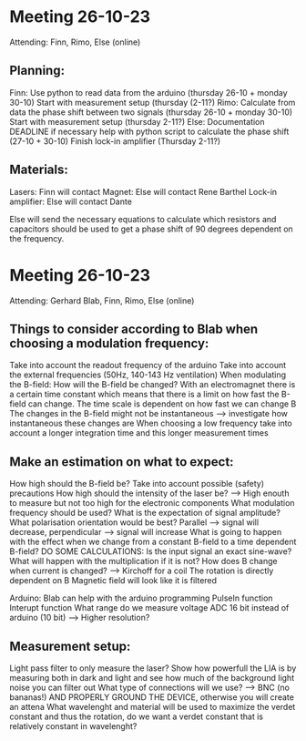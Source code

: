 # Meeting 26-10-23
Attending: Finn, Rimo, Else (online)

## Planning:
Finn: Use python to read data from the arduino (thursday 26-10 + monday 30-10)
Start with measurement setup (thursday (2-11?)
Rimo: Calculate from data the phase shift between two signals (thursday 26-10 + monday 30-10)
Start with measurement setup (thursday 2-11?)
Else: Documentation DEADLINE if necessary help with python script to calculate the phase shift (27-10 + 30-10)
Finish lock-in amplifier (Thursday 2-11?)

## Materials:
Lasers: Finn will contact
Magnet: Else will contact Rene Barthel
Lock-in amplifier: Else will contact Dante

Else will send the necessary equations to calculate which resistors and capacitors should be used to get a phase shift of 90 degrees dependent on the frequency.

# Meeting 26-10-23
Attending: Gerhard Blab, Finn, Rimo, Else (online)

## Things to consider according to Blab when choosing a modulation frequency:
Take into account the readout frequency of the arduino
Take into account the external frequencies (50Hz, 140-143 Hz ventilation)
When modulating the B-field:
How will the B-field be changed? With an electromagnet there is a certain time constant which means that there is a limit on how fast the B-field can change. The time scale is dependent on how fast we can change B
The changes in the B-field might not be instantaneous —> investigate how instantaneous these changes are
When choosing a low frequency take into account a longer integration time and this longer measurement times

## Make an estimation on what to expect:
How high should the B-field be? Take into account possible (safety) precautions
How high should the intensity of the laser be? —> High enouth to measure but not too high for the electronic components
What modulation frequency should be used?
What is the expectation of signal amplitude?
What polarisation orientation would be best? Parallel —> signal will decrease, perpendicular —> signal will increase
What is going to happen with the effect when we change from a constant B-field to a time dependent B-field?
DO SOME CALCULATIONS:
Is the input signal an exact sine-wave? What will happen with the multiplication if it is not?
How does B change when current is changed? —> Kirchoff for a coil
The rotation is directly dependent on B
Magnetic field will look like it is filtered

Arduino: Blab can help with the arduino programming
PulseIn function
Interupt function
What range do we measure voltage
ADC 16 bit instead of arduino (10 bit) —> Higher resolution?

## Measurement setup:
Light pass filter to only measure the laser?
Show how powerfull the LIA is by measuring both in dark and light and see how much of the background light noise you can filter out
What type of connections will we use? —> BNC (no bananas!) AND PROPERLY GROUND THE DEVICE, otherwise you will create an attena 
What wavelenght and material will be used to maximize the verdet constant and thus the rotation, do we want a verdet constant that is relatively constant in wavelenght?
